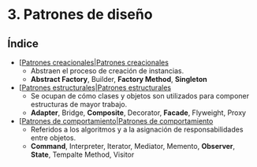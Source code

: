 # 3. Patrones de diseño

## Índice
* [[Patrones creacionales|Patrones creacionales](Patrones%20creacionales.md)
  * Abstraen el proceso de creación de instancias.
  * **Abstract Factory**, Builder, **Factory Method**, **Singleton**
* [[Patrones estructurales|Patrones estructurales](Patrones%20estructurales.md)
  * Se ocupan de cómo clases y objetos son utilizados para componer estructuras de mayor trabajo.
  * **Adapter**, Bridge, **Composite**, Decorator, **Facade**, Flyweight, Proxy
* [[Patrones de comportamiento|Patrones de comportamiento](Patrones%20de%20comportamiento.md)
  * Referidos a los algoritmos y a la asignación de responsabilidades entre objetos.
  * **Command**, Interpreter, Iterator, Mediator, Memento, **Observer**, **State**, Tempalte Method, Visitor